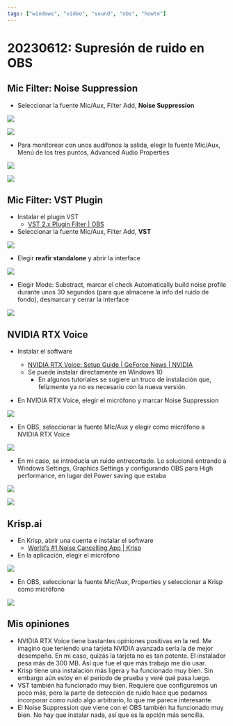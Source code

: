 ```yaml
---
tags: ["windows", "video", "sound", "obs", "howto"]
---
```


# 20230612: Supresión de ruido en OBS

## Mic Filter: Noise Suppression

- Seleccionar la fuente Mic/Aux, Filter Add, **Noise Suppression**

![](20230612-obs-supresion-ruido.png)

![](20230612-obs-supresion-ruido-1.png)

- Para monitorear con unos audífonos la salida, elegir la fuente Mic/Aux, Menú de los tres puntos, Advanced Audio Properties

![](20230612-obs-supresion-ruido-7.png)

![](20230612-obs-supresion-ruido-8.png)

## Mic Filter: VST Plugin

- Instalar el plugin VST
	- [VST 2.x Plugin Filter | OBS](https://obsproject.com/kb/vst-2-x-plugin-filter)
- Seleccionar la fuente Mic/Aux, Filter Add, **VST**

![](20230612-obs-supresion-ruido-2.png)

- Elegir **reafir standalone** y abrir la interface

![](20230612-obs-supresion-ruido-3.png)

- Elegir Mode: Substract, marcar el check Automatically build noise profile durante unos 30 segundos (para que almacene la info del ruido de fondo), desmarcar y cerrar la interface

![](20230612-obs-supresion-ruido-4.png)
## NVIDIA RTX Voice

- Instalar el software
	- [NVIDIA RTX Voice: Setup Guide | GeForce News | NVIDIA](https://www.nvidia.com/en-us/geforce/guides/nvidia-rtx-voice-setup-guide/)
	- Se puede instalar directamente en Windows 10
		- En algunos tutoriales se sugiere un truco de instalación que, felizmente ya no es necesario con la nueva versión.

- En NVIDIA RTX Voice, elegir el micrófono y marcar Noise Suppression

![](20230612-obs-supresion-ruido-5.png)

- En OBS, seleccionar la fuente MIc/Aux y elegir como micrófono a NVIDIA RTX Voice

![](20230612-obs-supresion-ruido-6.png)

- En mi caso, se introducía un ruido entrecortado. Lo solucioné entrando a Windows Settings, Graphics Settings y configurando OBS para High performance, en lugar del Power saving que estaba

![](20230612-obs-supresion-ruido-9.png)

![](20230612-obs-supresion-ruido-10.png)

## Krisp.ai

- En Krisp, abrir una cuenta e instalar el software
	- [World’s #1 Noise Cancelling App | Krisp](https://krisp.ai/)
- En la aplicación, elegir el micrófono

![](20230612-obs-supresion-ruido-11.png)

- En OBS, seleccionar la fuente Mic/Aux, Properties y seleccionar a Krisp como micrófono

![](20230612-obs-supresion-ruido-12.png)


## Mis opiniones

- NVIDIA RTX Voice tiene bastantes opiniones positivas en la red. Me imagino que teniendo una tarjeta NVIDIA avanzada sería la de mejor desempeño. En mi caso, quizás la tarjeta no es tan potente. El instalador pesa más de 300 MB. Así que fue el que más trabajo me dio usar.
- Krisp tiene una instalación más ligera y ha funcionado muy bien. Sin embargo aún estoy en el periodo de prueba y veré qué pasa luego.
- VST también ha funcionado muy bien. Requiere que configuremos un poco más, pero la parte de detección de ruido hace que podamos incorporar como ruido algo arbitrario, lo que me parece interesante.
- El Noise Suppression que viene con el OBS también ha funcionado muy bien. No hay que instalar nada, así que es la opción más sencilla.